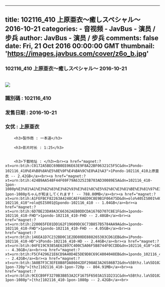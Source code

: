 
---
title: 102116_410 上原亜衣〜癒しスペシャル〜 2016-10-21
categories: 
    - 音视频
    - JavBus - 演员 / 步兵
author: JavBus - 演员 / 步兵
comments: false
date: Fri, 21 Oct 2016 00:00:00 GMT
thumbnail: 'https://images.javbus.com/cover/z6o_b.jpg'
---

<div>   
<h3>102116_410 上原亜衣〜癒しスペシャル〜 2016-10-21</h3>
        <br>
        <img src="https://images.javbus.com/cover/z6o_b.jpg" referrerpolicy="no-referrer">
        <h3>識別碼 : 102116_410</h3>
        <h3>发售日期 :  2016-10-21</h3>
        <h3>女优 : 上原亜衣</h3>
        
        <h3>製作商 : 一本道</h3>
        
        <h3>影片时长 : 1:25</h3>
        
        
        <h3>下载地址 : </h3><br><a href="magnet:?xt=urn:btih:C0172A5BEC69B0EE06E63E9F8A22BF06321C5F5C&dn=1Pondo-102116_410%E4%B8%8A%E5%8E%9F%E4%BA%9C%E8%A1%A3">1Pondo-102116_410上原亜衣 -- 2.42GB</a><br><a href="magnet:?xt=urn:btih:424B9AA548F44F69F79A632523B703AD30089E5A&dn=102116_410-1pon-1080p%E3%81%A1%E3%82%83%E3%82%93%E3%81%8C%E5%92%8C%E3%81%BE%E3%81%97%E3%81%A6%E3%81%8F%E3%82%8C%E3%81%BE%E3%81%99%EF%BC%81">102116_410-1pon-1080pちゃんが和ましてくれます！ -- 788.00MB</a><br><a href="magnet:?xt=urn:btih:A1FEFBCF82263A4248CAEF6AED9C8E9B1F06475D&dn=olo%40SIS001%401pondo-102116_410">olo@SIS001@1pondo-102116_410 -- 1.04GB</a><br><a href="magnet:?xt=urn:btih:6D7BE23DA9A3C66362AEB0DDCDA1676D707C8E1F&dn=1pondo-102116_410-FHD">1pondo-102116_410-FHD -- 2.48GB</a><br><a href="magnet:?xt=urn:btih:220065FE01DD162F19609DC6C73B857B5784AA9A&dn=1pondo-102116_410-FHD">1pondo-102116_410-FHD -- 4.05GB</a><br><a href="magnet:?xt=urn:btih:146EA1D7C232BD0C1E2DD80DE888265383CD61EB&dn=1Pondo-102116_410-HD">1Pondo-102116_410-HD -- 2.44GB</a><br><a href="magnet:?xt=urn:btih:04FE19C9385AE62897C400C5A06F5B8744F0CCDD&dn=102116_410">102116_410 -- 4.36GB</a><br><a href="magnet:?xt=urn:btih:F5CF429621E6CD9A40D4E5DE9D8C69C4804048EB&dn=1pondo_102116_410.mp4">1pondo_102116_410.mp4 -- 2.42GB</a><br><a href="magnet:?xt=urn:btih:3A0B7F3C3EFE8B8FDA86042DF298AE3A26586B72&dn=%5Bthz.la%5D102116_410-1pon-720p">[thz]102116_410-1pon-720p -- 804.91MB</a><br><a href="magnet:?xt=urn:btih:9CECB9FF3270B3B853A2CF1675F6503A151D231C&dn=%5Bthz.la%5D102116_410-1pon-1080p">[thz]102116_410-1pon-1080p -- 2.42GB</a><br>  
</div>
            